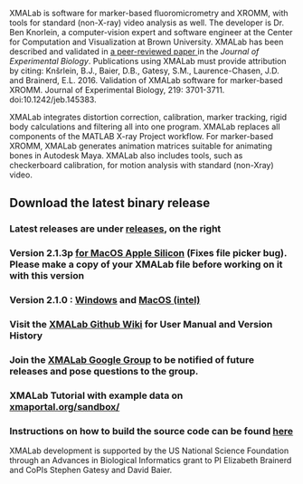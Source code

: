 XMALab is software for marker-based fluoromicrometry and XROMM, with tools for standard (non-X-ray) video analysis as well. The developer is Dr. Ben Knorlein, a computer-vision expert and software engineer at the Center for Computation and Visualization at Brown University. XMALab has been described and validated in [a peer-reviewed paper ](http://jeb.biologists.org/content/early/2016/09/21/jeb.145383) in the *Journal of Experimental Biology*. Publications using XMALab must provide attribution by citing: Knšrlein, B.J., Baier, D.B., Gatesy, S.M., Laurence-Chasen, J.D. and Brainerd, E.L. 2016. Validation of XMALab software for marker-based XROMM. Journal of Experimental Biology, 219: 3701-3711. doi:10.1242/jeb.145383.

XMALab integrates distortion correction, calibration, marker tracking, rigid body calculations and filtering all into one program. XMALab replaces all
components of the MATLAB X-ray Project workflow. For marker-based XROMM, XMALab generates animation matrices suitable for animating bones in Autodesk Maya. XMALab also includes tools, such as checkerboard calibration, for motion analysis with standard (non-Xray) video.
## Download the latest binary release #
### Latest releases are under [releases](https://github.com/XROMMPackages/xmalab/releases), on the right
### Version 2.1.3p [for MacOS Apple Silicon](https://github.com/XROMMPackages/xmalab/releases/download/v2.1.3p/XMALab2.1.3p_MacOS15.4_workaround.dmg) (Fixes file picker bug). Please make a copy of your XMALab file before working on it with this version
### Version 2.1.0 :  [Windows](https://github.com/XROMMPackages/xmalab/releases/download/v2.1.3p/XMALab_Setup-2.1.0.msi) and [MacOS (intel)](https://github.com/XROMMPackages/xmalab/releases/download/v2.1.0/XMALab_2.1.0.dmg)

### Visit the [XMALab Github Wiki](https://github.com/XROMMPackages/xmalab/wiki) for User Manual and Version History
### Join the [XMALab Google Group](https://groups.google.com/a/brown.edu/forum/?hl=en#!forum/xmalab) to be notified of future releases and pose questions to the group.
### XMALab Tutorial with example data on [xmaportal.org/sandbox/](http://xmaportal.org/sandbox/larequest.php?request=explorePublicStudy&StudyID=49&instit=SANDBOX1)
### Instructions on how to build the source code can be found [here](https://github.com/XROMMPackages/xmalab/wiki/Instructions%20for%20developers)

XMALab development is supported by the US National Science Foundation through an Advances in Biological Informatics grant to PI Elizabeth Brainerd and 
CoPIs Stephen Gatesy and David Baier.
